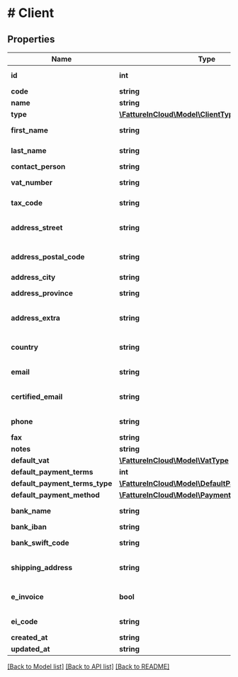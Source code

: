 # # Client

## Properties

Name | Type | Description | Notes
------------ | ------------- | ------------- | -------------
**id** | **int** | Unique identifier | [optional]
**code** | **string** | Client code. | [optional]
**name** | **string** | Client name |
**type** | [**\FattureInCloud\Model\ClientType**](ClientType.md) |  | [optional]
**first_name** | **string** | Client first name. | [optional]
**last_name** | **string** | Client last name. | [optional]
**contact_person** | **string** |  | [optional]
**vat_number** | **string** | Client vat number | [optional]
**tax_code** | **string** | Client tax code. | [optional]
**address_street** | **string** | Client street address. | [optional]
**address_postal_code** | **string** | Client postal code. | [optional]
**address_city** | **string** | Client city. | [optional]
**address_province** | **string** | Client province. | [optional]
**address_extra** | **string** | Client address extra info. | [optional]
**country** | **string** | Client country | [optional] [default to 'Italia']
**email** | **string** | Client email. | [optional]
**certified_email** | **string** | Client certified email. | [optional]
**phone** | **string** | Client phone. | [optional]
**fax** | **string** | Client fax. | [optional]
**notes** | **string** | Extra notes. | [optional]
**default_vat** | [**\FattureInCloud\Model\VatType**](VatType.md) |  | [optional]
**default_payment_terms** | **int** |  | [optional]
**default_payment_terms_type** | [**\FattureInCloud\Model\DefaultPaymentTermsType**](DefaultPaymentTermsType.md) |  | [optional]
**default_payment_method** | [**\FattureInCloud\Model\PaymentMethod**](PaymentMethod.md) |  | [optional]
**bank_name** | **string** | Client bank name. | [optional]
**bank_iban** | **string** | Client iban. | [optional]
**bank_swift_code** | **string** | Client bank swift code. | [optional]
**shipping_address** | **string** | Client shipping address. | [optional]
**e_invoice** | **bool** | Use e-invoices for this entity | [optional] [default to false]
**ei_code** | **string** | E-invoice code | [optional]
**created_at** | **string** |  | [optional]
**updated_at** | **string** |  | [optional]

[[Back to Model list]](../../README.md#models) [[Back to API list]](../../README.md#endpoints) [[Back to README]](../../README.md)
